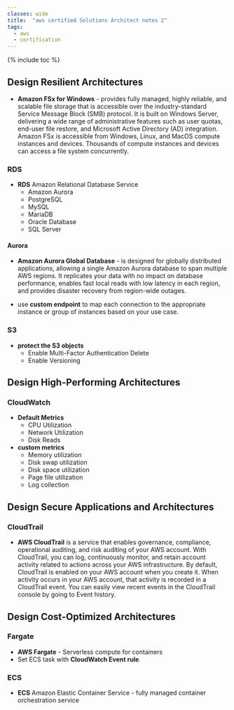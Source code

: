 ```yaml
---
classes: wide
title:  "aws certified Solutions Architect notes 2"
tags:
  - aws
  - certification
---
```

{% include toc %}

## Design Resilient Architectures

- **Amazon FSx for Windows** -  provides fully managed, highly reliable, and scalable file storage that is accessible over the industry-standard Service Message Block (SMB) protocol. It is built on Windows Server, delivering a wide range of administrative features such as user quotas, end-user file restore, and Microsoft Active Directory (AD) integration. Amazon FSx is accessible from Windows, Linux, and MacOS compute instances and devices. Thousands of compute instances and devices can access a file system concurrently.


### RDS

- **RDS** Amazon Relational Database Service
  - Amazon Aurora
  - PostgreSQL
  - MySQL
  - MariaDB
  - Oracle Database
  - SQL Server

#### Aurora

- **Amazon Aurora Global Database** - is designed for globally distributed applications, allowing a single Amazon Aurora database to span multiple AWS regions. It replicates your data with no impact on database performance, enables fast local reads with low latency in each region, and provides disaster recovery from region-wide outages.

- use **custom endpoint** to map each connection to the appropriate instance or group of instances based on your use case.

### S3

- **protect the S3 objects**
  - Enable Multi-Factor Authentication Delete
  - Enable Versioning

## Design High-Performing Architectures

### CloudWatch

- **Default Metrics**
  - CPU Utilization
  - Network Utilization
  - Disk Reads
- **custom metrics**
  - Memory utilization
  - Disk swap utilization
  - Disk space utilization
  - Page file utilization
  - Log collection

## Design Secure Applications and Architectures

### CloudTrail

- **AWS CloudTrail** is a service that enables governance, compliance, operational auditing, and risk auditing of your AWS account. With CloudTrail, you can log, continuously monitor, and retain account activity related to actions across your AWS infrastructure. By default, CloudTrail is enabled on your AWS account when you create it. When activity occurs in your AWS account, that activity is recorded in a CloudTrail event. You can easily view recent events in the CloudTrail console by going to Event history.

## Design Cost-Optimized Architectures

### Fargate

- **AWS Fargate** - Serverless compute for containers
- Set ECS task with **CloudWatch Event rule**.

### ECS

- **ECS** Amazon Elastic Container Service - fully managed container orchestration service